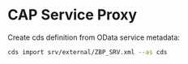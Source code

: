 # CAP Service Proxy

Create cds definition from OData service metadata:

```bash
cds import srv/external/ZBP_SRV.xml --as cds
```
